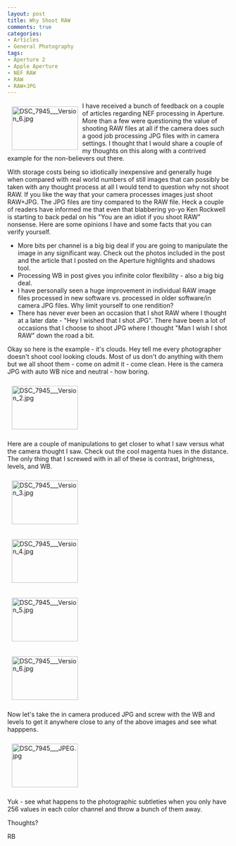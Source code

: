 ```yaml
---
layout: post
title: Why Shoot RAW
comments: true
categories:
- Articles
- General Photography
tags:
- Aperture 2
- Apple Aperture
- NEF RAW
- RAW
- RAW+JPG
---
```

<a rel="lightbox" href="/wp-content/uploads/2009/01/DSC_7945___Version_6.jpg"><img title="DSC_7945___Version_6.jpg" src="/wp-content/uploads/2009/01/.thumbs/.DSC_7945___Version_6.jpg" border="0" alt="DSC_7945___Version_6.jpg" hspace="10" vspace="10" width="150" height="99" align="left" /></a>I have received a bunch of feedback on a couple of articles regarding NEF processing in Aperture. More than a few were questioning the value of shooting RAW files at all if the camera does such a good job processing JPG files with in camera settings. I thought that I would share a couple of my thoughts on this along with a contrived example for the non-believers out there.

With storage costs being so idiotically inexpensive and generally huge when compared with real world numbers of still images that can possibly be taken with any thought process at all I would tend to question why not shoot RAW. <!--more-->If you like the way that your camera processes images just shoot RAW+JPG. The JPG files are tiny compared to the RAW file. Heck a couple of readers have informed me that even that blabbering yo-yo Ken Rockwell is starting to back pedal on his "You are an idiot if you shoot RAW" nonsense. Here are some opinions I have and some facts that you can verify yourself.
<ul>
	<li>More bits per channel is a big big deal if you are going to manipulate the image in any significant way. Check out the photos included in the post and the article that I posted on the Aperture highlights and shadows tool.</li>
	<li>Processing WB in post gives you infinite color flexibility - also a big big deal.</li>
	<li>I have personally seen a huge improvement in individual RAW image files processed in new software vs. processed in older software/in camera JPG files. Why limit yourself to one rendition?</li>
	<li>There has never ever been an occasion that I shot RAW where I thought at a later date - "Hey I wished that I shot JPG". There have been a lot of occasions that I choose to shoot JPG where I thought "Man I wish I shot RAW" down the road a bit.</li>
</ul>
Okay so here is the example - it's clouds. Hey tell me every photographer doesn't shoot cool looking clouds. Most of us don't do anything with them but we all shoot them - come on admit it - come clean. Here is the camera JPG with auto WB nice and neutral - how boring.

<a rel="lightbox" href="/wp-content/uploads/2009/01/DSC_7945___Version_2.jpg"></a><a rel="lightbox" href="/wp-content/uploads/2009/01/DSC_7945___Version_2.jpg"><img title="DSC_7945___Version_2.jpg" src="/wp-content/uploads/2009/01/.thumbs/.DSC_7945___Version_2.jpg" border="0" alt="DSC_7945___Version_2.jpg" hspace="10" vspace="10" width="150" height="99" /></a>

Here are a couple of manipulations to get closer to what I saw versus what the camera thought I saw. Check out the cool magenta hues in the distance. The only thing that I screwed with in all of these is contrast, brightness, levels, and WB.

<a rel="lightbox" href="/wp-content/uploads/2009/01/DSC_7945___Version_3.jpg"><img title="DSC_7945___Version_3.jpg" src="/wp-content/uploads/2009/01/.thumbs/.DSC_7945___Version_3.jpg" border="0" alt="DSC_7945___Version_3.jpg" hspace="10" vspace="10" width="150" height="99" /></a>

<a rel="lightbox" href="/wp-content/uploads/2009/01/DSC_7945___Version_4.jpg"><img title="DSC_7945___Version_4.jpg" src="/wp-content/uploads/2009/01/.thumbs/.DSC_7945___Version_4.jpg" border="0" alt="DSC_7945___Version_4.jpg" hspace="10" vspace="10" width="150" height="99" /></a>

<a rel="lightbox" href="/wp-content/uploads/2009/01/DSC_7945___Version_5.jpg"><img title="DSC_7945___Version_5.jpg" src="/wp-content/uploads/2009/01/.thumbs/.DSC_7945___Version_5.jpg" border="0" alt="DSC_7945___Version_5.jpg" hspace="10" vspace="10" width="150" height="99" /></a>

<a rel="lightbox" href="/wp-content/uploads/2009/01/DSC_7945___Version_6.jpg"><img title="DSC_7945___Version_6.jpg" src="/wp-content/uploads/2009/01/.thumbs/.DSC_7945___Version_6.jpg" border="0" alt="DSC_7945___Version_6.jpg" hspace="10" vspace="10" width="150" height="99" /></a>

Now let's take the in camera produced JPG and screw with the WB and levels to get it anywhere close to any of the above images and see what happpens.

<a rel="lightbox" href="/wp-content/uploads/2009/01/DSC_7945___JPEG.jpg"></a><a rel="lightbox" href="/wp-content/uploads/2009/01/DSC_7945___JPEG.jpg"><img title="DSC_7945___JPEG.jpg" src="/wp-content/uploads/2009/01/.thumbs/.DSC_7945___JPEG.jpg" border="0" alt="DSC_7945___JPEG.jpg" hspace="10" vspace="10" width="150" height="99" /></a>

Yuk - see what happens to the photographic subtleties when you only have 256 values in each color channel and throw a bunch of them away.

Thoughts?

RB